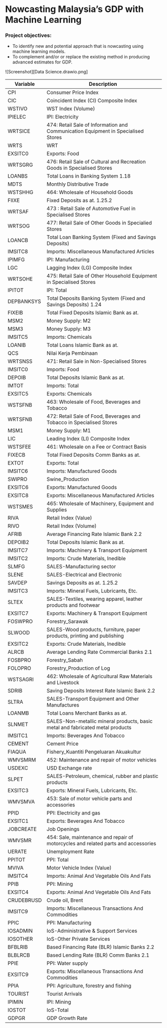 # Nowcasting Malaysia’s GDP with Machine Learning

### Project objectives: 
* To identify new and potential approach that is nowcasting using machine learning models.
* To complement and/or or replace the existing method in producing advanced estimates for GDP.

![Screenshot][Data Science.drawio.png]

| Variable | Description |
| ------------- | ------------- |
| CPI  | Consumer Price Index |
| CIC  | Coincident Index (CI) Composite Index  |
|WSTIVO | WST Index (Volume) |
|IPIELEC | IPI: Electricity |
|WRTSICE	|474: Retail Sale of Information and Communication Equipment in Specialised Stores|
|WRTS	|WRT|
|EXSITC0|	Exports: Food|
|WRTSGRG	|476: Retail Sale of Cultural and Recreation Goods in Specialised Stores|
|LOANBS	|Total Loans in Banking System 1.18|
|MDTS|	Monthly Distributive Trade|
|WSTSHHG|	464: Wholesale of Household Goods|
|FIIXE|	Fixed Deposits as at. 1.25.2
|WRTSAF|	473 : Retail Sale of Automotive Fuel in Specialised Stores
|WRTSOG|	477: Retail Sale of Other Goods in Specialied Stores
|LOANCB|	Total Loan Banking System (Fixed and Savings Deposits) 
|IMSITC8|	Imports: Miscellaneous Manufactured Articles
|IPIMFG|	IPI: Manufacturing
|LGC|	Lagging Index (LG) Composite Index
|WRTSOHE|	475: Retail Sale of Other Household Equipment in Specialised Stores
|IPITOT|	IPI: Total
|DEPBANKSYS|	Total Deposits Banking System (Fixed and Savings Deposits) 1.24
|FIXEIB|	Total Fixed Deposits Islamic Bank as at.
|MSM2|	Money Supply: M2
|MSM3|	Money Supply: M3
|IMSITC5|	Imports: Chemicals
|LOANIB|	Total Loans Islamic Bank as at.
|QCS|	Nilai Kerja Pembinaan
|WRTSNSS|	471: Retail Sale in Non-Specialised Stores
|IMSITC0|	Imports: Food
|DEPOIB|	Total Deposits Islamic Bank as at.
|IMTOT|	Imports: Total
|EXSITC5|	Exports: Chemicals
|WSTSFNB|	463: Wholesale of Food, Beverages and Tobacco
|WRTSFNB|	472: Retail Sale of Food, Beverages and Tobacco in Specialised Stores
|MSM1|	Money Supply: M1
|LIC|	Leading Index (LI) Composite Index
|WSTSFEE|	461: Wholesale on a Fee or Contract Basis
|FIXECB|	Total Fixed Deposits Comm Banks as at.
|EXTOT|	Exports: Total
|IMSITC6|	Imports: Manufactured Goods
|SWIPRO|	Swine_Production
|EXSITC6|	Exports: Manufactured Goods
|EXSITC8|	Exports: Miscellaneous Manufactured Articles
|WSTSMES|	465: Wholesale of Machinery, Equipment and Supplies
|RIVA|	Retail Index (Value)
|RIVO|	Retail Index (Volume)
|AFRIB|	Average Financing Rate Islamic Bank 2.2
|DEPOIB2|	Total Deposits Islamic Bank as at.
|IMSITC7|	Imports: Machinery & Transport Equipment
|IMSITC2|	Imports: Crude Materials, Inedible
|SLMFG|	SALES-Manufacturing sector
|SLENE|	SALES-Electrical and Electronic
|SAVDEP|	Savings Deposits as at. 1.25.2
|IMSITC3|	Imports: Mineral Fuels, Lubricants, Etc.
|SLTEX|	SALES-Textiles, wearing apparel, leather products and footwear
|EXSITC7|	Exports: Machinery & Transport Equipment
|FOSWPRO|	Forestry_Sarawak
|SLWOOD|	SALES-Wood products, furniture, paper products, printing and publishing
|EXSITC2|	Exports: Crude Materials, Inedible
|ALRCB|	Average Lending Rate Commercial  Banks 2.1
|FOSBPRO|	Forestry_Sabah
|FOLOPRO|	Forestry_Production of Log 
|WSTSAGRI|	462: Wholesale of Agricultural Raw Materials and Livestock
|SDRIB|	Saving Deposits Interest Rate Islamic Bank 2.2
|SLTRA|	SALES-Transport Equipment and Other Manufactures
|LOANMB|	Total Loans Merchant Banks as at.
|SLNMET|	SALES-Non-metallic mineral products, basic metal and fabricated metal products
|IMSITC1|	Imports: Beverages And Tobacco
|CEMENT|	Cement Price 
|FIAQUA|	Fishery_Kuantiti Pengeluaran Akuakultur 
|WMVSMRM|	452: Maintenance and repair of motor vehicles
|USDEXC|	USD Exchange rate
|SLPET|	SALES-Petroleum, chemical, rubber and plastic products
|EXSITC3|	Exports: Mineral Fuels, Lubricants, Etc.
|WMVSMVA|	453: Sale of motor vehicle parts and accessories
|PPID|	PPI: Electricity and gas
|EXSITC1|	Exports: Beverages And Tobacco
|JOBCREATE|	Job Openings
|WMVSMR|	454: Sale, maintenance and repair of motorcycles and related parts and accessories
|UERATE|	Unemployment Rate
|PPITOT|	PPI: Total
|MVIVA|	Motor Vehicle Index (Value)
|IMSITC4|	Imports: Animal And Vegetable Oils And Fats
|PPIB|	PPI: Mining 
|EXSITC4|	Exports: Animal And Vegetable Oils And Fats
|CRUDEBRUSD|	Crude oil, Brent
|IMSITC9|	Imports: Miscellaneous Transactions And Commodities
|PPIC|	PPI: Manufacturing
|IOSADMIN|	IoS-Administrative & Support Services
|IOSOTHER|	IoS-Other Private Services
|BFBLRIB|	Based Financing Rate (BLR) Islamic Banks 2.2
|BLBLRCB|	Based Lending Rate (BLR) Comm Banks 2.1
|PPIE|	PPI: Water supply
|EXSITC9|	Exports: Miscellaneous Transactions And Commodities
|PPIA|	PPI: Agriculture, forestry and fishing
|TOURIST|	Tourist Arrivals
|IPIMIN|	IPI: Mining
|IOSTOT|	IoS-Total
|GDPGR|	GDP Growth Rate

